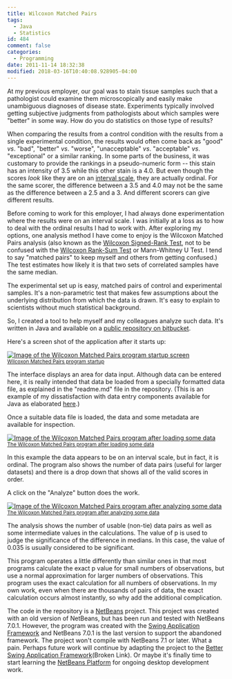 ```yaml
---
title: Wilcoxon Matched Pairs
tags:
  - Java
  - Statistics
id: 484
comment: false
categories:
  - Programming
date: 2011-11-14 18:32:38
modified: 2018-03-16T10:40:08.928905-04:00
---
```


At my previous employer, our goal was to stain tissue samples such that a pathologist could examine them microscopically and easily make unambiguous diagnoses of disease state. Experiments typically involved getting subjective judgments from pathologists about which samples were "better" in some way. How do you do statistics on those type of results?

<!--more-->
When comparing the results from a control condition with the results from a single experimental condition, the results would often come back as "good" _vs_. "bad", "better" _vs_. "worse", "unacceptable" _vs_. "acceptable" _vs_. "exceptional" or a similar ranking. In some parts of the business, it was customary to provide the rankings in a pseudo-numeric form -- this stain has an intensity of 3.5 while this other stain is a 4.0\. But even though the scores _look_ like they are on an [interval scale](http://en.wikipedia.org/wiki/Level_of_measurement "Levels of measurement"), they are actually ordinal. For the same scorer, the difference between a 3.5 and 4.0 may not be the same as the difference between a 2.5 and a 3\. And different scorers can give different results.

Before coming to work for this employer, I had always done experimentation where the results were on an interval scale. I was initially at a loss as to how to deal with the ordinal results I had to work with. After exploring my options, one analysis method I have come to enjoy is the Wilcoxon Matched Pairs analysis (also known as the [Wilcoxon Signed-Rank Test](http://faculty.vassar.edu/lowry/ch12a.html "Wilcoxon Signed-Rank Test"), not to be confused with the [Wilcoxon Rank-Sum Test](http://en.wikipedia.org/wiki/Mann-Whitney-Wilcoxon_test "Wilcoxon Rank-Sum Test") or Mann-Whitney U Test. I tend to say "matched pairs" to keep myself and others from getting confused.) The test estimates how likely it is that two sets of correlated samples have the same median.

The experimental set up is easy, matched pairs of control and experimental samples. It's a non-parametric test that makes few assumptions about the underlying distribution from which the data is drawn. It's easy to explain to scientists without much statistical background.

So, I created a tool to help myself and my colleagues analyze such data. It's written in Java and available on a [public repository on bitbucket](https://bitbucket.org/David_Clark/wilcoxon-matched-pairs "Wilcoxon Matched Pairs Repository").

Here's a screen shot of the application after it starts up:

[![Image of the Wilcoxon Matched Pairs program startup screen](https://github.com/clartaq/yo-dave/raw/master/images/2011-11-14-Wilkoxon-Matched-Pairs-Start.jpg "Image of the Wilcoxon Matched Pairs program startup screen")<br><small>Wilcoxon Matched Pairs program startup</small>](https://github.com/clartaq/yo-dave/raw/master/images/2011-11-14-Wilkoxon-Matched-Pairs-Start.jpg)


The interface displays an area for data input. Although data can be entered here, it is really intended that data be loaded from a specially formatted data file, as explained in the "readme.md" file in the repository. (This is an example of my dissatisfaction with data entry components available for Java as elaborated [here](http://yo-dave.com/2011/11/14/2011-11-14-wilcoxon-matched-pairs/ "Dissatisfaction with Java data grid components").)

Once a suitable data file is loaded, the data and some metadata are available for inspection.

[![Image of the Wilcoxon Matched Pairs program after loading some data](https://github.com/clartaq/yo-dave/raw/master/images/2011-11-14-Wilkoxon-Matched-Pairs-VassarDataLoaded.jpg "Image of the Wilcoxon Matched Pairs program after loading some data")<br><small>The Wilcoxon Matched Pairs program after loading some data</small>](https://github.com/clartaq/yo-dave/raw/master/images/2011-11-14-Wilkoxon-Matched-Pairs-VassarDataLoaded.jpg)

In this example the data appears to be on an interval scale, but in fact, it is ordinal. The program also shows the number of data pairs (useful for larger datasets) and there is a drop down that shows all of the valid scores in order.

A click on the "Analyze" button does the work.

[![Image of the Wilcoxon Matched Pairs program after analyzing some data](https://github.com/clartaq/yo-dave/raw/master/images/2011-11-14-Wilkoxon-Matched-Pairs-VassarDataAnalyzed.jpg "Image of the Wilcoxon Matched Pairs program after analyzing some data")<br><small>The Wilcoxon Matched Pairs program after analyzing some data</small>](https://github.com/clartaq/yo-dave/raw/master/images/2011-11-14-Wilkoxon-Matched-Pairs-VassarDataAnalyzed.jpg)

The analysis shows the number of usable (non-tie) data pairs as well as some intermediate values in the calculations. The value of p is used to judge the significance of the difference in medians. In this case, the value of 0.035 is usually considered to be significant.

This program operates a little differently than similar ones in that most programs calculate the exact p value for small numbers of observations, but use a normal approximation for larger numbers of observations. This program uses the exact calculation for all numbers of observations. In my own work, even when there are thousands of pairs of data, the exact calculation occurs almost instantly, so why add the additional complication.

The code in the repository is a [NetBeans](http://netbeans.org "Link to the NetBeans IDE web page") project. This project was created with an old version of NetBeans, but has been run and tested with NetBeans 7.0.1\. However, the program was created with the [Swing Application Framework](http://en.wikipedia.org/wiki/Swing_Application_Framework "Wikipedia article on the Swing Application Framework") and NetBeans 7.0.1 is the last version to support the abandoned framework. The project won't compile with NetBeans 7.1 or later. What a pain. Perhaps future work will continue by adapting the project to the [Better Swing Application Framework](http://kenai.com/projects/bsaf/pages/Home "Link to the Better Swing Application Framework")(Broken Link). Or maybe it's finally time to start learning the [NetBeans Platform](http://netbeans.org/features/platform/ "Link to the NetBeans Platform project") for ongoing desktop development work.
